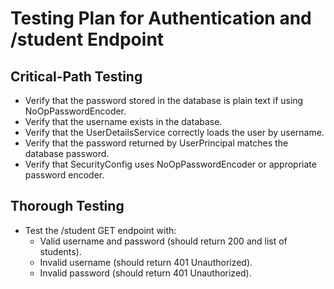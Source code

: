 # Testing Plan for Authentication and /student Endpoint

## Critical-Path Testing
- Verify that the password stored in the database is plain text if using NoOpPasswordEncoder.
- Verify that the username exists in the database.
- Verify that the UserDetailsService correctly loads the user by username.
- Verify that the password returned by UserPrincipal matches the database password.
- Verify that SecurityConfig uses NoOpPasswordEncoder or appropriate password encoder.

## Thorough Testing
- Test the /student GET endpoint with:
  - Valid username and password (should return 200 and list of students).
  - Invalid username (should return 401 Unauthorized).
  - Invalid password (should return 401 Unauthorized).
